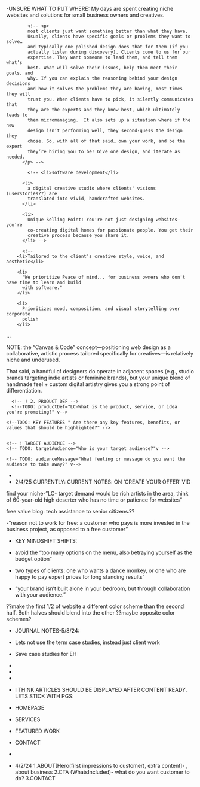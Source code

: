 -UNSURE WHAT TO PUT WHERE:
My days are spent creating niche websites and solutions for small business owners and creatives.

            <!-- <p>
            most clients just want something better than what they have.
            Usually, clients have specific goals or problems they want to solve…
            and typically one polished design does that for them (if you
            actually listen during discovery). Clients come to us for our
            expertise. They want someone to lead them, and tell them what’s
            best. What will solve their issues, help them meet their goals, and
            why. If you can explain the reasoning behind your design decisions
            and how it solves the problems they are having, most times they will
            trust you. When clients have to pick, it silently communicates that
            they are the experts and they know best, which ultimately leads to
            them micromanaging.  It also sets up a situation where if the new
            design isn’t performing well, they second-guess the design they
            chose. So, with all of that said… own your work, and be the expert
            they’re hiring you to be! Give one design, and iterate as needed.
          </p> -->

            <!-- <li>software development</li>

          <li>
            a digital creative studio where clients' visions (userstories??) are
            translated into vivid, handcrafted websites.
          </li>

          <li>
            Unique Selling Point: You're not just designing websites—you’re
            co-creating digital homes for passionate people. You get their
            creative process because you share it.
          </li> -->

          <!--
        <li>Tailored to the client’s creative style, voice, and aesthetic</li>

        <li>
          "We prioritize Peace of mind... for business owners who don't have time to learn and build
          with software."
        </li>

        <li>
          Prioritizes mood, composition, and visual storytelling over corporate
          polish
        </li>

...

NOTE: the “Canvas & Code” concept—positioning web design as a collaborative,
artistic process tailored specifically for creatives—is relatively niche
and underused.

That said, a handful of designers do operate in adjacent spaces (e.g.,
studio brands targeting indie artists or feminine brands), but your unique
blend of handmade feel + custom digital artistry gives you a strong point
of differentiation.

<!-- TODO:  1. MAIN GOAL What is the main goal of the campaign? (e.g. brand awareness, sales, community building)" -->

      <!-- ! 2. PRODUCT DEF -->
      <!--TODO: productDef="LC-What is the product, service, or idea you're promoting?" v-->

    <!--TODO: KEY FEATURES " Are there any key features, benefits, or values that should be highlighted?" -->


    <!-- ! TARGET AUDIENCE -->
    <!-- TODO: targetAudience="Who is your target audience?"v -->

  <!-- !AUDIENCE MESSAGE -->

    <!-- TODO: audienceMessage="What feeling or message do you want the audience to take away?" v-->

-
- 2/4/25 CURRENTLY:
  CURRENT NOTES: ON ‘CREATE YOUR OFFER’ VID

find your niche-”LC- target demand would be rich artists in the area, think of 60-year-old high deserter who has no time or patience for websites”

free value blog: tech assistance to senior citizens.??

-”reason not to work for free: a customer who pays is more invested in the business project, as opposed to a free customer”

- KEY MINDSHIFT SHIFTS:
- avoid the “too many options on the menu, also betraying yourself as the budget option”

- two types of clients: one who wants a dance monkey, or one who are happy to pay expert prices for long standing results”

- ”your brand isn’t built alone in your bedroom, but through collaboration with your audience.”

??make the first 1/2 of website a different color scheme than the second half. Both halves should blend into the other ??maybe opposite color schemes?

- JOURNAL NOTES-5/8/24:
- Lets not use the term case studies, instead just client work
- Save case studies for EH
-
-
-
- I THINK ARTICLES SHOULD BE DISPLAYED AFTER CONTENT READY. LETS STICK WITH PGS:
- HOMEPAGE
- SERVICES
- FEATURED WORK
- CONTACT

- <!--*--*--*--*--*--*--*--*--*--*--*--*--*--*--*-->
   <!--*--*--*--*--*-"CURRENTLY DOING RIBBON" v-*--*--*--*--*--*--*--*--*--*-->
   <!--*--*--*--*--*--*--*--*--*--*--*--*--*--*--*-->

- 4/2/24
  1.ABOUT[Hero(first impressions to customer), extra content]- , about business
  2.CTA (WhatsIncluded)- what do you want customer to do?
  3.CONTACT
